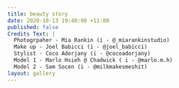 ```yaml
---
title: beauty story
date: 2020-10-13 19:40:00 +11:00
published: false
Credits Text: |
  Photogrpaher - Mia Rankin (i - @_miarankinstudio)
  Make up - Joel Babicci (i - @joel_babicci)
  Stylist - Coco Adorjany (i - @cocoadorjany)
  Model 1 - Marlo Hsieh @ Chadwick ( i - @marlo.m.h)
  Model 2 - Sam Socen (i - @milkmakesmeshit)
layout: gallery
---
```


